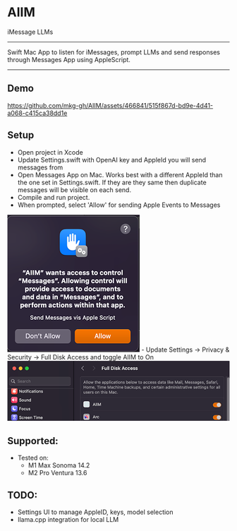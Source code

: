 # AIIM
iMessage LLMs 

---

Swift Mac App to listen for iMessages, prompt LLMs and send responses through Messages App using AppleScript.

---

## Demo
https://github.com/mkg-gh/AIIM/assets/466841/515f867d-bd9e-4d41-a068-c415ca38dd1e

## Setup
- Open project in Xcode
- Update Settings.swift with OpenAI key and AppleId you will send messages from
- Open Messages App on Mac. Works best with a different AppleId than the one set in Settings.swift. If they are they same then duplicate messages will be visible on each send.
- Compile and run project.
- When prompted, select 'Allow' for sending Apple Events to Messages
<img src="https://github.com/mkg-gh/AIIM/blob/main/resources/aiim_allow_apple_events.png">
- Update Settings → Privacy & Security → Full Disk Access and toggle AIIM to On
<img src="https://github.com/mkg-gh/AIIM/blob/main/resources/settings_full_disk_access.png">

## Supported:
- Tested on:
    - M1 Max Sonoma 14.2
    - M2 Pro Ventura 13.6

## TODO:
- Settings UI to manage AppleID, keys, model selection
- llama.cpp integration for local LLM
